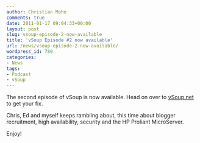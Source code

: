 ```yaml
---
author: Christian Mohn
comments: true
date: 2011-01-17 09:04:33+00:00
layout: post
slug: vsoup-episode-2-now-available
title: 'vSoup Episode #2 now available'
url: /news/vsoup-episode-2-now-available/
wordpress_id: 780
categories:
- News
tags:
- Podcast
- vSoup
---
```


The second episode of vSoup is now available. Head on over to [vSoup.net](http://vSoup.net) to get your fix.

Chris, Ed and myself keeps rambling about, this time about blogger recruitment, high availability, security and the HP Proliant MicroServer.

Enjoy!

